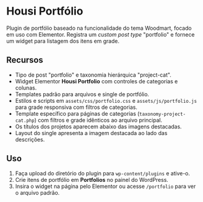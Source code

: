 # Housi Portfólio

Plugin de portfólio baseado na funcionalidade do tema Woodmart, focado em uso com Elementor. Registra um *custom post type* "portfolio" e fornece um widget para listagem dos itens em grade.

## Recursos
- Tipo de post "portfolio" e taxonomia hierárquica "project-cat".
- Widget Elementor **Housi Portfolio** com controles de categorias e colunas.
- Templates padrão para arquivos e single de portfólio.
- Estilos e scripts em `assets/css/portfolio.css` e `assets/js/portfolio.js` para grade responsiva com filtros de categorias.
- Template específico para páginas de categorias (`taxonomy-project-cat.php`) com filtros e grade idênticos ao arquivo principal.
- Os títulos dos projetos aparecem abaixo das imagens destacadas.
- Layout do single apresenta a imagem destacada ao lado das descrições.

## Uso
1. Faça upload do diretório do plugin para `wp-content/plugins` e ative-o.
2. Crie itens de portfólio em **Portfolios** no painel do WordPress.
3. Insira o widget na página pelo Elementor ou acesse `/portfolio` para ver o arquivo padrão.
